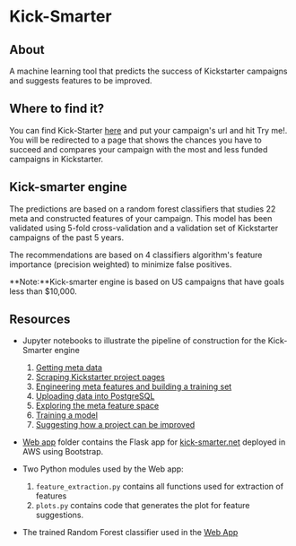# Kick-Smarter
## About
A machine learning tool that predicts the success of Kickstarter campaigns and suggests features to be improved. 

## Where to find it?
You can find Kick-Starter [here](http://www.kick-smarter.net) and put your campaign's url and hit Try me!. 
You will be redirected to a page that shows the chances you have to succeed and compares your campaign with the most and less funded campaigns in Kickstarter. 

## Kick-smarter engine 

The predictions are based on a random forest classifiers that studies 22 meta and constructed features of your campaign. This model has been validated using 5-fold cross-validation and a validation set of Kickstarter campaigns of the past 5 years.

The recommendations are based on 4 classifiers algorithm's feature importance (precision weighted) to minimize false positives.

**Note:**Kick-smarter engine is based on US campaigns that have goals less than $10,000.


## Resources
- Jupyter notebooks to illustrate the pipeline of construction for the  Kick-Smarter engine
   1. [Getting meta data](https://github.com/natachaaltamirano/kick-smarter/blob/master/A%20-%20scrape%20using%20the%20avilable%20data.ipynb)
   2. [Scraping Kickstarter project pages]()
   3. [Engineering meta features and building a training set]()
   4. [Uploading data into PostgreSQL]()
   5. [Exploring the meta feature space]()
   6. [Training a model]()
   7. [Suggesting how a project can be improved]()
- [Web app]() folder contains the Flask app for [kick-smarter.net](www.kick-smarter.net) deployed in AWS using Bootstrap.
- Two Python modules used by the Web app:
   1. `feature_extraction.py` contains all functions used for extraction of features
   2. `plots.py` contains code that generates the plot for feature suggestions. 

- The trained Random Forest classifier used in the [Web App]()

